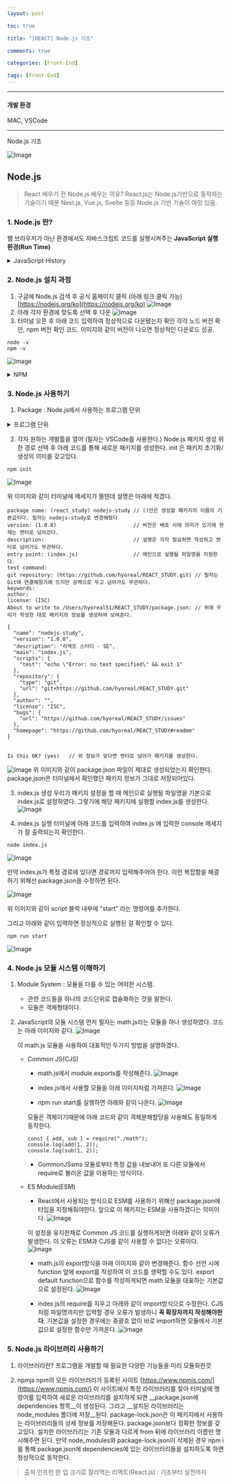 ```yaml
---
layout: post

toc: true

title: "[REACT] Node.js 기초"

comments: true

categories: [Front-End]

tags: [Front-End]
---
```

---

#### 개발 환경

MAC, VSCode

---

Node.js 기초

![Image](https://github.com/user-attachments/assets/e5a54123-55ee-4fee-b077-9fa88a528db7)

## Node.js

> React 배우기 전 Node.js 배우는 이유?
> React.js는 Node.js기반으로 동작하는 기술이기 때문
> Next.js, Vue.js, Svelte 등등 Node.js 기반 기술이 여럿 있음.

### 1. Node.js 란?

웹 브라우저가 아닌 환경에서도 자바스크립트 코드를 실행시켜주는 __JavaScript 실행 환경(Run Time)__

<details>
<summary>JavaScript History</summary>
<div markdown="1">
    자바스크립트는 HTML에 종속된 언어로, 웹 브라우저 내에서만읜 동작을 위해 사용.
    목적이 확실하게 정해진 채로 개발된 언어이기에 JAVA, C언어와는 달리 문법 자체가 유연하고 편리한 생산성에만 중심을 두고 설계됨.
    하여 대부분의 브라우저에는 자바스크립트 엔진을 갖고있어 자바스크립트가 구동됨.
    이런 자바스크립트의 장점으로 인해 많은 개발자들이 웹브라우저에 제한되지 않고 자바스크립트가 사용되기를 바람.

    이 자바스크립트의 웹브라우저 내에서만 개발 가능한 단점을 넘어설 수 있기 위해 개발된 것이 Node.js
    Node.js는 브라우저 외의 다른 환경에서도 실행 가능하게 해줌
</div>
</details>


### 2. Node.js 설치 과정

1. 구글에 Node.js 검색 후 공식 홈페이지 클릭 (아래 링크 클릭 가능)
[https://nodejs.org/ko](https://nodejs.org/ko)
![Image](https://github-production-user-asset-6210df.s3.amazonaws.com/102732425/472879806-7338c206-0354-4869-b105-fe359e9f16d8.png?X-Amz-Algorithm=AWS4-HMAC-SHA256&X-Amz-Credential=AKIAVCODYLSA53PQK4ZA%2F20250731%2Fus-east-1%2Fs3%2Faws4_request&X-Amz-Date=20250731T102328Z&X-Amz-Expires=300&X-Amz-Signature=eb7d84748fa0f34e61430a7a0c8210deedc1ba1aba7ee4ca19cd5c498781deed&X-Amz-SignedHeaders=host)
2. 아래 각자 환경에 맞도록 선택 후 다운
![Image](https://github-production-user-asset-6210df.s3.amazonaws.com/102732425/472881761-3c809800-79a8-4683-a6b1-d53097926c9f.png?X-Amz-Algorithm=AWS4-HMAC-SHA256&X-Amz-Credential=AKIAVCODYLSA53PQK4ZA%2F20250731%2Fus-east-1%2Fs3%2Faws4_request&X-Amz-Date=20250731T102400Z&X-Amz-Expires=300&X-Amz-Signature=6f28149cb262f37142e74799be18f84d7d626f2c45cdbebf52d84034ad1315f0&X-Amz-SignedHeaders=host)
3. 터미널 오픈 후 아래 코드 입력하여 정상적으로 다운됐는지 확인
각각 노드 버전 확인, npm 버전 확인 코드.
이미지와 같이 버전이 나오면 정상적인 다운로드 성공.

```
node -v
npm -v
```

![Image](https://github-production-user-asset-6210df.s3.amazonaws.com/102732425/472886754-d6cdcd1c-5a07-4317-97f1-1c576c594c8f.png?X-Amz-Algorithm=AWS4-HMAC-SHA256&X-Amz-Credential=AKIAVCODYLSA53PQK4ZA%2F20250731%2Fus-east-1%2Fs3%2Faws4_request&X-Amz-Date=20250731T102423Z&X-Amz-Expires=300&X-Amz-Signature=564b184d9a4aaf6e0c4c899aa34e4644919f6361f5e5cd5bae28d95055abc359&X-Amz-SignedHeaders=host)

<details>
<summary>NPM</summary>
<div markdown="1">
    NPM (Node Package Manager)
    Node.js프로젝트의 패키지를 관리하는 도구.
    새로운 패키지 생성 및 외부 라이브러리 설치/삭제 시 유용.
</div>
</details>

### 3. Node.js 사용하기

1. Package : Node.js에서 사용하는 프로그램 단위

<details>
<summary>프로그램 단위</summary>
<div markdown="1">
    보통 프로젝트라고 한다.
</div>
</details>

2. 각자 원하는 개발툴을 열어 (필자는 VSCode를 사용한다.) Node.js 패키지 생성 위한 경로 선택 후 아래 코드를 통해 새로운 패키지를 생성한다.
init 은 패키지 초기화/생성의 의미를 갖고있다.

```
npm init
```

![Image](https://github-production-user-asset-6210df.s3.amazonaws.com/102732425/472899773-31c2d1ed-036d-4acf-be26-54317495bfb7.png?X-Amz-Algorithm=AWS4-HMAC-SHA256&X-Amz-Credential=AKIAVCODYLSA53PQK4ZA%2F20250731%2Fus-east-1%2Fs3%2Faws4_request&X-Amz-Date=20250731T102438Z&X-Amz-Expires=300&X-Amz-Signature=f6902dc2ae9c44b7d260a68a1a49d97801739ee297291caead12a4a5200092b5&X-Amz-SignedHeaders=host)

위 이미지와 같이 터미널에 메세지가 뜰텐데 설명은 아래에 적겠다.

```
package name: (react_study) nodejs-study // ()안은 생성할 패키지의 이름의 기본값이다. 필자는 nodejs-study로 변경해줬다
version: (1.0.0)                         // 버전은 배포 시에 의미가 있기에 현재는 엔터로 넘어갔다. 
description:                             // 설명은 각자 필요하면 작성하고 엔터로 넘어가도 무관하다.
entry point: (index.js)                  // 메인으로 실행될 파일명을 지정한다.
test command: 
git repository: (https://github.com/hyoreal/REACT_STUDY.git) // 필자는 Git에 연결해뒀기에 뜨지만 공백으로 두고 넘어가도 무관하다.
keywords: 
author: 
license: (ISC) 
About to write to /Users/hyoreal51/REACT_STUDY/package.json: // 위에 우리가 작성한 대로 패키지의 정보를 생성하여 보여준다.

{
  "name": "nodejs-study",
  "version": "1.0.0",
  "description": "리액트 스터디 - SE",
  "main": "index.js",
  "scripts": {
    "test": "echo \"Error: no test specified\" && exit 1"
  },
  "repository": {
    "type": "git",
    "url": "git+https://github.com/hyoreal/REACT_STUDY.git"
  },
  "author": "",
  "license": "ISC",
  "bugs": {
    "url": "https://github.com/hyoreal/REACT_STUDY/issues"
  },
  "homepage": "https://github.com/hyoreal/REACT_STUDY#readme"
}


Is this OK? (yes)   // 위 정보가 맞다면 엔터로 넘어가 패키지를 생성한다.
```

![Image](https://github-production-user-asset-6210df.s3.amazonaws.com/102732425/472902743-88380516-e20c-4722-8c60-6fcd500be0bd.png?X-Amz-Algorithm=AWS4-HMAC-SHA256&X-Amz-Credential=AKIAVCODYLSA53PQK4ZA%2F20250731%2Fus-east-1%2Fs3%2Faws4_request&X-Amz-Date=20250731T102451Z&X-Amz-Expires=300&X-Amz-Signature=c970cb95777934c4c05b42ab920311346e8433d646c387b3792be4e6291fbbaf&X-Amz-SignedHeaders=host)
위 이미지와 같이 package.json 파일이 제대로 생성되었는지 확인한다.
package.json은 터미널에서 확인했던 패키지 정보가 그대로 저장되어있다.

3. index.js 생성
우리가 패키지 설정을 할 때 메인으로 실행될 파일명을 기본으로 index.js로 설정하였다.
그렇기에 해당 패키지에 실행할 index.js를 생성한다.
![Image](https://github-production-user-asset-6210df.s3.amazonaws.com/102732425/472904276-7827b3eb-f0d5-426a-abcc-dd16e63c10b2.png?X-Amz-Algorithm=AWS4-HMAC-SHA256&X-Amz-Credential=AKIAVCODYLSA53PQK4ZA%2F20250731%2Fus-east-1%2Fs3%2Faws4_request&X-Amz-Date=20250731T102558Z&X-Amz-Expires=300&X-Amz-Signature=e17e1c4820ff518ddf85a6c9653ebaf79a542e04921a5242aa0413bd30bc96ea&X-Amz-SignedHeaders=host)

4. index.js 실행
터미널에 아래 코드를 입력하여 index.js 에 입력한 console 메세지가 잘 출력되는지 확인한다.
```
node index.js
```

![Image](https://github-production-user-asset-6210df.s3.amazonaws.com/102732425/472908131-82a568c1-0073-4cf8-b48f-1f4b72372697.png?X-Amz-Algorithm=AWS4-HMAC-SHA256&X-Amz-Credential=AKIAVCODYLSA53PQK4ZA%2F20250731%2Fus-east-1%2Fs3%2Faws4_request&X-Amz-Date=20250731T102615Z&X-Amz-Expires=300&X-Amz-Signature=d659a1528d96935a09dccac92bbabe69b93944474b10179fd33f9504f12614a0&X-Amz-SignedHeaders=host)

만약 index.js가 특정 경로에 있다면 경로까지 입력해주어야 한다.
이런 복잡함을 해결하기 위해선 package.json을 수정하면 된다.

![Image](https://github-production-user-asset-6210df.s3.amazonaws.com/102732425/472909387-61569856-aea9-4eee-af0f-1d3824d354e3.png?X-Amz-Algorithm=AWS4-HMAC-SHA256&X-Amz-Credential=AKIAVCODYLSA53PQK4ZA%2F20250731%2Fus-east-1%2Fs3%2Faws4_request&X-Amz-Date=20250731T102634Z&X-Amz-Expires=300&X-Amz-Signature=24ba60270d73bd59b3376c8efe513660cabe9fd025d45b6fecee9197cfaec186&X-Amz-SignedHeaders=host)

위 이미지와 같이 script 블럭 내부에 "start" 라는 명령어를 추가한다.

그리고 아래와 같이 입력하면 정상적으로 실행된 걸 확인할 수 있다.
```
npm run start
```
![Image](https://github-production-user-asset-6210df.s3.amazonaws.com/102732425/472909747-08ae5b8d-778d-4d10-a696-ab89659b9729.png?X-Amz-Algorithm=AWS4-HMAC-SHA256&X-Amz-Credential=AKIAVCODYLSA53PQK4ZA%2F20250731%2Fus-east-1%2Fs3%2Faws4_request&X-Amz-Date=20250731T102647Z&X-Amz-Expires=300&X-Amz-Signature=c22396d32ca5809f451cceec155af7b38007aa16ea4d0fb40cc87103fa802f3b&X-Amz-SignedHeaders=host)

### 4. Node.js 모듈 시스템 이해하기

1. Module System : 모듈을 다룰 수 있는 어떠한 시스템. 
    - 관련 코드들을 하나의 코드단위로 캡슐화하는 것을 말한다.
    - 모듈은 객체형태이다.

2. JavaScript의 모듈 시스템
    먼저 필자는 math.js라는 모듈을 하나 생성하였다.
    코드는 아래 이미지와 같다.
    ![Image](https://github-production-user-asset-6210df.s3.amazonaws.com/102732425/472912588-2f9460eb-2a4b-4919-ba34-9ba8017a7073.png?X-Amz-Algorithm=AWS4-HMAC-SHA256&X-Amz-Credential=AKIAVCODYLSA53PQK4ZA%2F20250731%2Fus-east-1%2Fs3%2Faws4_request&X-Amz-Date=20250731T102658Z&X-Amz-Expires=300&X-Amz-Signature=095399ee6283e1386c98f6eb7f7fecd9d117d17ba3e370c4f76883eb0ced0808&X-Amz-SignedHeaders=host)

    이 math.js 모듈을 사용하여 대표적인 두가지 방법을 설명하겠다.

    - Common JS(CJS)
        - math.js에서 module.exports를 작성해준다.
        ![Image](https://github-production-user-asset-6210df.s3.amazonaws.com/102732425/472914993-b3343501-b424-490b-97d8-be7e6a6766c3.png?X-Amz-Algorithm=AWS4-HMAC-SHA256&X-Amz-Credential=AKIAVCODYLSA53PQK4ZA%2F20250731%2Fus-east-1%2Fs3%2Faws4_request&X-Amz-Date=20250731T102709Z&X-Amz-Expires=300&X-Amz-Signature=63e7abe87cdd1add871995d1e70e1e8241195bbaf9801c759058b02b30c5df13&X-Amz-SignedHeaders=host)

        - index.js에서 사용할 모듈을 아래 이미지처럼 가져온다.
        ![Image](https://github-production-user-asset-6210df.s3.amazonaws.com/102732425/472916696-c4a9030c-106a-471f-80bd-42fc9ad4fcc7.png?X-Amz-Algorithm=AWS4-HMAC-SHA256&X-Amz-Credential=AKIAVCODYLSA53PQK4ZA%2F20250731%2Fus-east-1%2Fs3%2Faws4_request&X-Amz-Date=20250731T102722Z&X-Amz-Expires=300&X-Amz-Signature=125f4de799bed88266234ca63be92b849ba87c785ad97f3ea6cb540f33178576&X-Amz-SignedHeaders=host)

        - npm run start를 실행하면 아래와 같이 나온다.
        ![Image](https://github-production-user-asset-6210df.s3.amazonaws.com/102732425/472916825-c6e37a9f-75ee-47d3-b0f7-1eeb1297386f.png?X-Amz-Algorithm=AWS4-HMAC-SHA256&X-Amz-Credential=AKIAVCODYLSA53PQK4ZA%2F20250731%2Fus-east-1%2Fs3%2Faws4_request&X-Amz-Date=20250731T102734Z&X-Amz-Expires=300&X-Amz-Signature=3489f99693a9048196cb1f3d32a2436bdce0792343df415f0f4ad17e9626a06d&X-Amz-SignedHeaders=host)

        모듈은 객체이기때문에 아래 코드와 같이 객체분해할당을 사용해도 동일하게 동작한다.
        ```
        const { add, sub } = require("./math");
        console.log(add(1, 2));
        console.log(sub(1, 2));
        ```

        - CommonJSsms 모듈로부터 특정 값을 내보내어 또 다른 모듈에서 require로 불러온 값을 이용하는 방식이다.

    - ES Module(ESM)
        - React에서 사용되는 방식으로 ESM를 사용하기 위해선 package.json에 타입을 지정해줘야한다. 앞으로 이 패키지는 ESM을 사용하겠다는 의미이다.
        ![Image](https://github-production-user-asset-6210df.s3.amazonaws.com/102732425/472918511-755cd8cd-45a0-4a95-94a3-da86dcf9b90c.png?X-Amz-Algorithm=AWS4-HMAC-SHA256&X-Amz-Credential=AKIAVCODYLSA53PQK4ZA%2F20250731%2Fus-east-1%2Fs3%2Faws4_request&X-Amz-Date=20250731T102750Z&X-Amz-Expires=300&X-Amz-Signature=2e0512f8ab034fd63134bd409b78b24c571a13ccf19143755478f7400bbab325&X-Amz-SignedHeaders=host)

        이 설정을 유지한채로 Common JS 코드를 실행하게되면 아래와 같이 오류가 발생한다.
        이 오류는 ESM과 CJS를 같이 사용할 수 없다는 오류이다.
        ![Image](https://github-production-user-asset-6210df.s3.amazonaws.com/102732425/472919284-784e864a-95fc-4da8-ada8-3ff2dd1234f4.png?X-Amz-Algorithm=AWS4-HMAC-SHA256&X-Amz-Credential=AKIAVCODYLSA53PQK4ZA%2F20250731%2Fus-east-1%2Fs3%2Faws4_request&X-Amz-Date=20250731T102757Z&X-Amz-Expires=300&X-Amz-Signature=1c1f46ceebde1450e9e9fbd4c0f24aac6fc085877d4352c51dcf03d92359a4c0&X-Amz-SignedHeaders=host)

        - math.js의 export방식을 아래 이미지와 같이 변경해준다.
        함수 선언 시에 function 앞에 export를 작성하여 이 코드를 생략할 수도 있다.
        export default function으로 함수를 작성하게되면 math 모듈을 대표하는 기본값으로 설정된다.
        ![Image](https://github-production-user-asset-6210df.s3.amazonaws.com/102732425/472922378-ca0a4095-37c3-4552-ae92-36e03338fa32.png?X-Amz-Algorithm=AWS4-HMAC-SHA256&X-Amz-Credential=AKIAVCODYLSA53PQK4ZA%2F20250731%2Fus-east-1%2Fs3%2Faws4_request&X-Amz-Date=20250731T102807Z&X-Amz-Expires=300&X-Amz-Signature=e57a15bb4f7de569109be6e9b88ed7c30aec5cfc220ca5b37a48bd852a17474b&X-Amz-SignedHeaders=host)

        - index.js의 require를 지우고 아래와 같이 import방식으로 수정한다.
        CJS처럼 파일명까지만 입력할 경우 오류가 발생하니 __꼭 확장자까지 작성해야한다__.
        기본값을 설정한 경우에는 중괄호 없이 바로 import하면 모듈에서 기본값으로 설정한 함수만 가져온다.
        ![Image](https://github-production-user-asset-6210df.s3.amazonaws.com/102732425/472922945-0fa0e5ad-c3f1-4e82-a2b1-63ff864cdfa0.png?X-Amz-Algorithm=AWS4-HMAC-SHA256&X-Amz-Credential=AKIAVCODYLSA53PQK4ZA%2F20250731%2Fus-east-1%2Fs3%2Faws4_request&X-Amz-Date=20250731T102816Z&X-Amz-Expires=300&X-Amz-Signature=ac1aca1ab29a3856b58cc9c1429b02ac56966076d15adb60aac079c255134398&X-Amz-SignedHeaders=host)
 
### 5. Node.js 라이브러리 사용하기

1. 라이브러리란?
프로그램을 개발할 때 필요한 다양한 기능들을 미리 모듈화한것

2. npmjs
npm의 모든 라이브러리가 등록된 사이트 [https://www.npmjs.com/](https://www.npmjs.com/)
이 사이트에서 특정 라이브러리를 찾아 터미널에 명령어를 입력하여 새로운 라이브러리를 설치하게 되면 __package.json에 dependencies 항목__이 생성된다.
그리고 __설치된 라이브러리는 node_modules 폴더에 저장__된다.
package-lock.json은 이 패키지에서 사용하는 라이브러리들의 상세 정보를 저장해둔다. package.json보다 정확한 정보를 갖고있다.
설치한 라이브러리는 기존 모듈과 다르게 from 뒤에 라이브러리 이름만 명시해주면 된다.
만약 node_modules와 package-lock.json이 삭제된 경우 npm i를 통해 package.json에 dependencies에 있는 라이브러리들을 설치하도록 하면 정상적으로 동작한다.

> 출처
> 인프런 한 입 크기로 잘라먹는 리액트(React.js) : 기초부터 실전까지